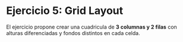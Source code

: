# Ejercicio 5: Grid Layout  

El ejercicio propone crear una cuadricula de **3 columnas y 2 filas** con alturas diferenciadas y fondos distintos en cada celda.  
